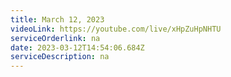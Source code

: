 ```yaml
---
title: March 12, 2023
videoLink: https://youtube.com/live/xHpZuHpNHTU
serviceOrderlink: na
date: 2023-03-12T14:54:06.684Z
serviceDescription: n﻿a
---
```

